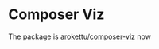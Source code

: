 # Composer Viz

The package is [arokettu/composer-viz](https://packagist.org/packages/arokettu/composer-viz) now
